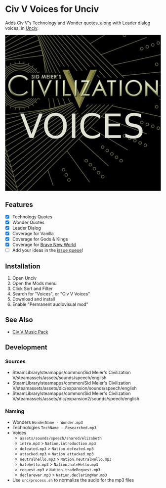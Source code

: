 # Civ V Voices for Unciv

Adds Civ V's Technology and Wonder quotes, along with Leader dialog voices, in [Unciv](https://github.com/yairm210/Unciv).

![Preview](preview.png)

## Features

- [x] Technology Quotes
- [x] Wonder Quotes
- [x] Leader Dialog
- [x] Coverage for Vanilla
- [x] Coverage for Gods & Kings
- [x] Coverage for [Brave New World](https://github.com/RobLoach/Civ-V-Brave-New-World)
- [ ] Add your ideas in the [issue queue](https://github.com/RobLoach/Civ-V-Voices/issues)!

## Installation

1. Open Unciv
2. Open the Mods menu
3. Click Sort and Filter
4. Search for "Voices", or "Civ V Voices"
5. Download and install
6. Enable "Permanent audiovisual mod"

## See Also

- [Civ V Music Pack](https://github.com/Kurwizimi/Civ-V-Music-Pack)

## Development

### Sources

- SteamLibrary/steamapps/common/Sid Meier's Civilization V/steamassets/assets/sounds/speech/english
- SteamLibrary/steamapps/common/Sid Meier's Civilization V/steamassets/assets/dlc/expansion/sounds/speech/english
- SteamLibrary/steamapps/common/Sid Meier's Civilization V/steamassets/assets/dlc/expansion2/sounds/speech/english

### Naming

- Wonders `WonderName - Wonder.mp3`
- Technologies `TechName - Researched.mp3`
- Voices
  - `assets/sounds/speech/shared/elizabeth`
  - `intro.mp3` > `Nation.introduction.mp3`
  - `defeated.mp3` > `Nation.defeated.mp3`
  - `attacked.mp3` > `Nation.attacked.mp3`
  - `neutralhello.mp3` > `Nation.neutralHello.mp3`
  - `hatehello.mp3` > `Nation.hateHello.mp3`
  - `request.mp3` > `Nation.tradeRequest.mp3`
  - `declarewar.mp3` > `Nation.declaringWar.mp3`
- Use `src/process.sh` to normalize the audio for the mp3 files
